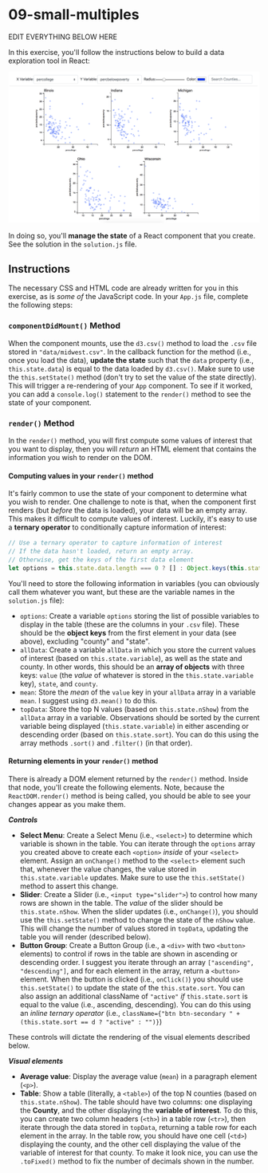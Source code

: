 # 09-small-multiples

EDIT EVERYTHING BELOW HERE




In this exercise, you'll follow the instructions below to build a data exploration tool in React:

![Complete todo list](img/complete.png)

In doing so, you'll **manage the state** of a React component that you create. See the solution in the `solution.js` file.

## Instructions
The necessary CSS and HTML code are already written for you in this exercise, as is _some of_ the JavaScript code. In your `App.js` file, complete the following steps:

### `componentDidMount()` Method
When the component mounts, use the `d3.csv()` method to load the `.csv` file stored in `"data/midwest.csv"`. In the callback function for the method (i.e., once you load the data), **update the state** such that the `data` property (i.e., `this.state.data`) is equal to the data loaded by `d3.csv()`. Make sure to use the `this.setState()` method (don't try to set the value of the state directly). This will trigger a re-rendering of your `App` component. To see if it worked, you can add a `console.log()` statement to the `render()` method to see the state of your component.


### `render()` Method
In the `render()` method, you will first compute some values of interest that you want to display, then you will _return_ an HTML element that contains the information you wish to render on the DOM.

#### Computing values in your `render()` method
It's fairly common to use the state of your component to determine what you wish to render. One challenge to note is that, when the component first renders (but _before_ the data is loaded), your data will be an empty array. This makes it difficult to compute values of interest. Luckily, it's easy to use a **ternary operator** to conditionally capture information of interest:

```javascript
// Use a ternary operator to capture information of interest
// If the data hasn't loaded, return an empty array.
// Otherwise, get the keys of the first data element
let options = this.state.data.length === 0 ? [] : Object.keys(this.state.data[0]);
```

You'll need to store the following information in variables (you can obviously call them whatever you want, but these are the variable names in the `solution.js` file):

- `options`: Create a variable `options` storing the list of possible variables to display in the table (these are the columns in your `.csv` file). These should be the **object keys** from the first element in your data (see above), excluding "county" and "state".
- `allData`: Create a variable `allData` in which you store the current values of interest (based on `this.state.variable`), as well as the state and county. In other words, this should be an **array of objects** with three keys: `value` (the _value_ of whatever is stored in the `this.state.variable` key), `state`, and `county`.
- `mean`: Store the _mean_ of the `value` key in your `allData` array in a variable `mean`. I suggest using `d3.mean()` to do this.
- `topData`: Store the top N values (based on `this.state.nShow`) from the `allData` array in a variable. Observations should be sorted by the current variable being displayed (`this.state.variable`) in either ascending or descending order (based on `this.state.sort`). You can do this using the array methods `.sort()` and `.filter()` (in that order).

#### Returning elements in your `render()` method
There is already a DOM element returned by the `render()` method. Inside that node, you'll create the following elements. Note, because the `ReactDOM.render()` method is being called, you should be able to see your changes appear as you make them. 

___Controls___
- **Select Menu**: Create a Select Menu (i.e., `<select>`) to determine which variable is shown in the table. You can iterate through the `options` array you created above to create each `<option>` _inside_ of your `<select>` element. Assign an `onChange()` method to the `<select>` element such that, whenever the value changes, the value stored in `this.state.variable` updates. Make sure to use the `this.setState()` method to assert this change.
- **Slider**: Create a Slider (i.e., `<input type="slider">`) to control how many rows are shown in the table. The _value_ of the slider should be `this.state.nShow`. When the slider updates (i.e., `onChange()`), you should use the `this.setState()` method to change the state of the `nShow` value. This will change the number of values stored in `topData`, updating the table you will render (described below).
- **Button Group**: Create a Button Group (i.e., a `<div>` with two `<button>` elements) to control if rows in the table are shown in ascending or descending order. I suggest you iterate through an array `["ascending", "descending"]`, and for each element in the array, return a `<button>` element. When the button is clicked (i.e., `onClick()`) you should use `this.setState()` to update the state of the `this.state.sort`. You can also assign an additional className of `"active"` _if_ `this.state.sort` is equal to the value (i.e., ascending, descending). You can do this using an _inline ternary operator_ (i.e., `className={"btn btn-secondary " + (this.state.sort == d ? "active" : "")}`)

These controls will dictate the rendering of the visual elements described below.

___Visual elements___
- **Average value**: Display the average value (`mean`) in a paragraph element (`<p>`).
- **Table**: Show a table (literally, a `<table>`) of the top N counties (based on `this.state.nShow`). The table should have two columns: one displaying the **County**, and the other displaying the **variable of interest**. To do this, you can create two column headers (`<th>`) in a table row (`<tr>`), then iterate through the data stored in `topData`, returning a table row for each element in the array. In the table row, you should have one cell (`<td>`) displaying the county, and the other cell displaying the value of the variable of interest for that county. To make it look nice, you can use the `.toFixed()` method to fix the number of decimals shown in the number.
